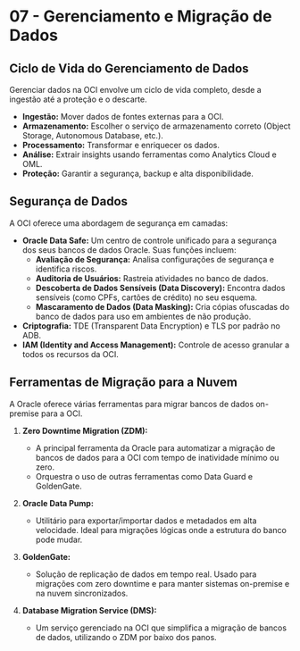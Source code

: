 # 07 - Gerenciamento e Migração de Dados

## Ciclo de Vida do Gerenciamento de Dados

Gerenciar dados na OCI envolve um ciclo de vida completo, desde a ingestão até a proteção e o descarte.

- **Ingestão:** Mover dados de fontes externas para a OCI.
- **Armazenamento:** Escolher o serviço de armazenamento correto (Object Storage, Autonomous Database, etc.).
- **Processamento:** Transformar e enriquecer os dados.
- **Análise:** Extrair insights usando ferramentas como Analytics Cloud e OML.
- **Proteção:** Garantir a segurança, backup e alta disponibilidade.

## Segurança de Dados

A OCI oferece uma abordagem de segurança em camadas:

- **Oracle Data Safe:** Um centro de controle unificado para a segurança dos seus bancos de dados Oracle. Suas funções incluem:
    - **Avaliação de Segurança:** Analisa configurações de segurança e identifica riscos.
    - **Auditoria de Usuários:** Rastreia atividades no banco de dados.
    - **Descoberta de Dados Sensíveis (Data Discovery):** Encontra dados sensíveis (como CPFs, cartões de crédito) no seu esquema.
    - **Mascaramento de Dados (Data Masking):** Cria cópias ofuscadas do banco de dados para uso em ambientes de não produção.
- **Criptografia:** TDE (Transparent Data Encryption) e TLS por padrão no ADB.
- **IAM (Identity and Access Management):** Controle de acesso granular a todos os recursos da OCI.

## Ferramentas de Migração para a Nuvem

A Oracle oferece várias ferramentas para migrar bancos de dados on-premise para a OCI.

1.  **Zero Downtime Migration (ZDM):**
    - A principal ferramenta da Oracle para automatizar a migração de bancos de dados para a OCI com tempo de inatividade mínimo ou zero.
    - Orquestra o uso de outras ferramentas como Data Guard e GoldenGate.

2.  **Oracle Data Pump:**
    - Utilitário para exportar/importar dados e metadados em alta velocidade. Ideal para migrações lógicas onde a estrutura do banco pode mudar.

3.  **GoldenGate:**
    - Solução de replicação de dados em tempo real. Usado para migrações com zero downtime e para manter sistemas on-premise e na nuvem sincronizados.

4.  **Database Migration Service (DMS):**
    - Um serviço gerenciado na OCI que simplifica a migração de bancos de dados, utilizando o ZDM por baixo dos panos.
